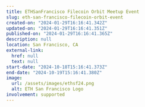 ```yaml
---
title: ETHSanFrancisco Filecoin Orbit Meetup Event
slug: eth-san-francisco-filecoin-orbit-event
created-on: "2024-01-29T16:16:41.342Z"
updated-on: "2024-01-29T16:16:41.351Z"
published-on: "2024-01-29T16:16:41.365Z"
description: null
location: San Francisco, CA
external-link:
  href: null
  text: null
start-date: "2024-10-18T15:16:41.373Z"
end-date: "2024-10-19T15:16:41.380Z"
image:
  url: /assets/images/ethsf24.png
  alt: ETH San Francisco Logo
involvement: supported
---
```

